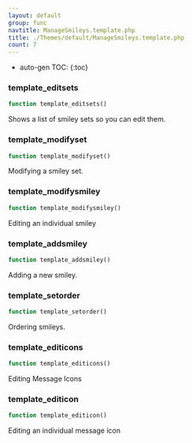```yaml
---
layout: default
group: func
navtitle: ManageSmileys.template.php
title: ./Themes/default/ManageSmileys.template.php
count: 7
---
```

* auto-gen TOC:
{:toc}
### template_editsets

```php
function template_editsets()
```
Shows a list of smiley sets so you can edit them.



### template_modifyset

```php
function template_modifyset()
```
Modifying a smiley set.



### template_modifysmiley

```php
function template_modifysmiley()
```
Editing an individual smiley



### template_addsmiley

```php
function template_addsmiley()
```
Adding a new smiley.



### template_setorder

```php
function template_setorder()
```
Ordering smileys.



### template_editicons

```php
function template_editicons()
```
Editing Message Icons



### template_editicon

```php
function template_editicon()
```
Editing an individual message icon



